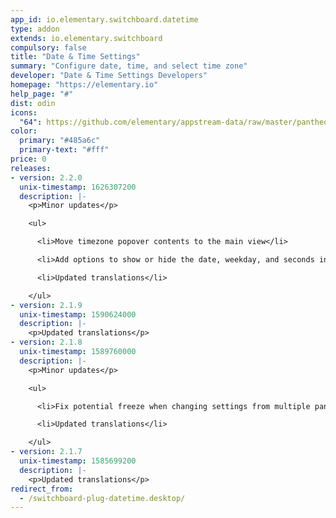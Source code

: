 ```yaml
---
app_id: io.elementary.switchboard.datetime
type: addon
extends: io.elementary.switchboard
compulsory: false
title: "Date & Time Settings"
summary: "Configure date, time, and select time zone"
developer: "Date & Time Settings Developers"
homepage: "https://elementary.io"
help_page: "#"
dist: odin
icons:
  "64": https://github.com/elementary/appstream-data/raw/master/pantheon-data/main/icons/64x64/switchboard-plug-datetime_preferences-system-time.png
color:
  primary: "#485a6c"
  primary-text: "#fff"
price: 0
releases:
- version: 2.2.0
  unix-timestamp: 1626307200
  description: |-
    <p>Minor updates</p>

    <ul>

      <li>Move timezone popover contents to the main view</li>

      <li>Add options to show or hide the date, weekday, and seconds in the clock</li>

      <li>Updated translations</li>

    </ul>
- version: 2.1.9
  unix-timestamp: 1590624000
  description: |-
    <p>Updated translations</p>
- version: 2.1.8
  unix-timestamp: 1589760000
  description: |-
    <p>Minor updates</p>

    <ul>

      <li>Fix potential freeze when changing settings from multiple panes</li>

      <li>Updated translations</li>

    </ul>
- version: 2.1.7
  unix-timestamp: 1585699200
  description: |-
    <p>Updated translations</p>
redirect_from:
  - /switchboard-plug-datetime.desktop/
---
```


